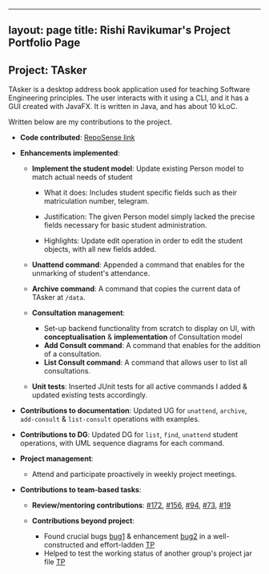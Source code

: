---
 layout: page
 title: Rishi Ravikumar's Project Portfolio Page
 ---

 ## Project: TAsker

 TAsker is a desktop address book application used for teaching Software Engineering principles. The user interacts with it using a CLI, and it has a GUI created with JavaFX. It is written in Java, and has about 10 kLoC.

 Written below are my contributions to the project.
     
 - **Code contributed**: [RepoSense link](https://nus-cs2103-ay2021s1.github.io/tp-dashboard/#breakdown=true&search=&sort=totalCommits&sortWithin=title&since=2020-08-14&timeframe=commit&mergegroup=&groupSelect=groupByRepos&checkedFileTypes=docs~functional-code~test-code~other&tabOpen=true&tabType=authorship&tabAuthor=Rishi5154&tabRepo=AY2021S1-CS2103T-F11-1%2Ftp%5Bmaster%5D&authorshipIsMergeGroup=false&authorshipFileTypes=docs~functional-code~test-code)

 - **Enhancements implemented**:
 
     - **Implement the student model**: Update existing Person model to match actual needs of student
     
        - What it does: 
          Includes student specific fields such as their matriculation number, telegram.
     
        - Justification: 
          The given Person model simply lacked the precise fields necessary for basic student administration.
     
        - Highlights:
          Update edit operation in order to edit the student objects, with all new fields added.
     
      - **Unattend command**: Appended a command that enables for the unmarking of student's attendance.
      
      - **Archive command**: A command that copies the current data of TAsker at `/data`.
      
      - **Consultation management**:
          
         - Set-up backend functionality from scratch to display on UI, with **conceptualisation** & **implementation** of Consultation model
         - **Add Consult command**: A command that enables for the addition of a consultation.
         - **List Consult command**: A command that allows user to list all consultations.
      
      - **Unit tests**: Inserted JUnit tests for all active commands I added & updated existing tests accordingly. 
 
 - **Contributions to documentation**: Updated UG for `unattend`, `archive`, `add-consult` & `list-consult` operations with examples.
 
 - **Contributions to DG**: Updated DG for `list`, `find`, `unattend` student operations, with UML sequence diagrams for each command.
 
 - **Project management**:

   - Attend and participate proactively in weekly project meetings.

 - **Contributions to team-based tasks**:
 
    - **Review/mentoring contributions**: [#172](), [\#156](), [\#94](), [\#73](), [\#19]()
    - **Contributions beyond project**:
        
        -  Found crucial bugs [bug1](https://github.com/AY2021S1-CS2103T-W16-3/tp/issues/240) & enhancement [bug2](https://github.com/AY2021S1-CS2103T-W16-3/tp/issues/241)
        in a well-constructed and effort-ladden [TP](https://github.com/AY2021S1-CS2103T-W16-3/tp)
        - Helped to test the working status of another group's project jar file [TP](https://github.com/AY2021S1-CS2103T-T17-3/tp)
        
